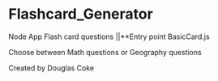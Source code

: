 # Flashcard_Generator
Node App Flash card questions ||**Entry point BasicCard.js

Choose between Math questions or Geography questions

Created by Douglas Coke
